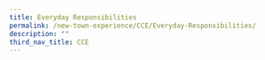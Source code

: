 ```yaml
---
title: Everyday Responsibilities
permalink: /new-town-experience/CCE/Everyday-Responsibilities/
description: ""
third_nav_title: CCE
---
```

